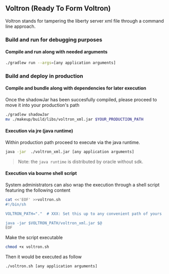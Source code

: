 ## Voltron (Ready To Form Voltron)
Voltron stands for tampering the liberty server xml file through a command line approach.

### Build and run for debugging purposes
#### Compile and run along with needed arguments
```sh
./gradlew run --args=[any application arguments]
```

### Build and deploy in production
#### Compile and bundle along with dependencies for later execution
Once the shadowJar has been succesfully compiled, please proceed to move it into your production's path
```sh
./gradlew shadowJar
mv ./makeup/build/libs/voltron_xml.jar $YOUR_PRODUCTION_PATH
```

#### Execution via jre (java runtime)
Within production path proceed to execute via the java runtime.
```sh
java -jar  ./voltron_xml.jar [any application arguments]
```
> Note: the `java runtime` is distributed by oracle without sdk.

#### Execution via bourne shell script
System administrators can also wrap the execution through a shell script featuring the following content
```sh
cat <<'EOF' >>voltron.sh
#!/bin/sh

VOLTRON_PATH="."  # XXX: Set this up to any convenient path of yours

java -jar $VOLTRON_PATH/voltron_xml.jar $@
EOF
```

Make the script executable
```sh
chmod +x voltron.sh
```

Then it would be executed as follow
```sh
./voltron.sh [any application arguments]
```
